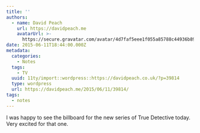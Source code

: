 ```yaml
---
title: ''
authors:
  - name: David Peach
    url: https://davidpeach.me
    avatarUrl: >-
      https://secure.gravatar.com/avatar/4d7faf5eee1f055a85788c44936b8995eaab6dfb004e7854ec747ccb272e91ee?s=96&d=mm&r=g
date: 2015-06-11T18:44:00.000Z
metadata:
  categories:
    - Notes
  tags:
    - TV
  uuid: 11ty/import::wordpress::https://davidpeach.co.uk/?p=39814
  type: wordpress
  url: https://davidpeach.me/2015/06/11/39814/
tags:
  - notes
---
```

I was happy to see the billboard for the new series of True Detective today. Very excited for that one.